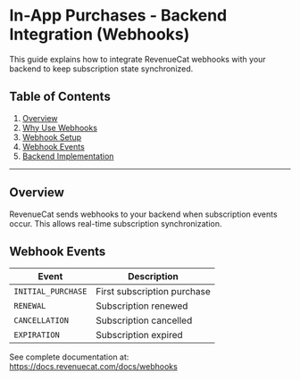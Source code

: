 # In-App Purchases - Backend Integration (Webhooks)

This guide explains how to integrate RevenueCat webhooks with your backend to keep subscription state synchronized.

## Table of Contents

1. [Overview](#overview)
2. [Why Use Webhooks](#why-use-webhooks)
3. [Webhook Setup](#webhook-setup)
4. [Webhook Events](#webhook-events)
5. [Backend Implementation](#backend-implementation)

---

## Overview

RevenueCat sends webhooks to your backend when subscription events occur. This allows real-time subscription synchronization.

## Webhook Events

| Event | Description |
|-------|-------------|
| `INITIAL_PURCHASE` | First subscription purchase |
| `RENEWAL` | Subscription renewed |
| `CANCELLATION` | Subscription cancelled |
| `EXPIRATION` | Subscription expired |

See complete documentation at: https://docs.revenuecat.com/docs/webhooks
